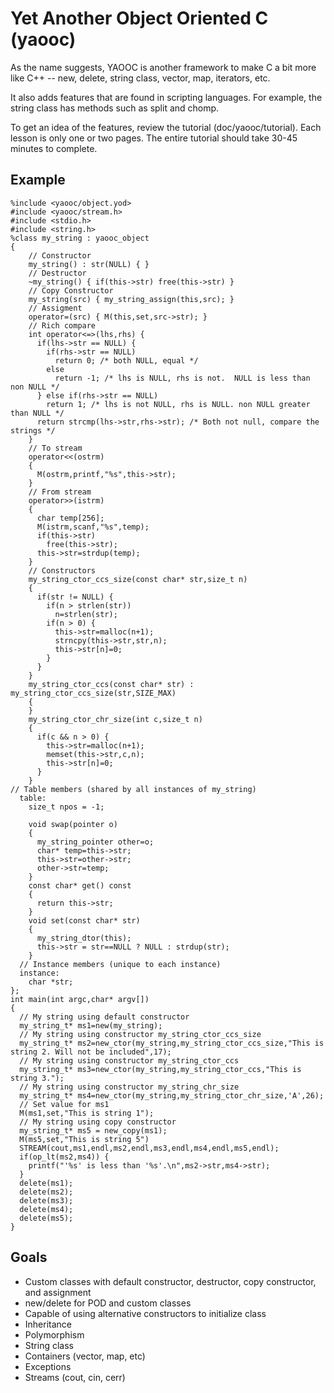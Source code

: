# Yet Another Object Oriented C (yaooc)

As the name suggests, YAOOC is another framework to make C a bit more like C++ -- new,
delete, string class, vector, map, iterators, etc.

It also adds features that are found in scripting languages.  For example, the string class has
methods such as split and chomp.

To get an idea of the features, review the tutorial (doc/yaooc/tutorial).  Each lesson is
only one or two pages.  The entire tutorial should take 30-45 minutes to complete.

## Example

    %include <yaooc/object.yod>
    #include <yaooc/stream.h>
    #include <stdio.h>
    #include <string.h>
    %class my_string : yaooc_object
    {
        // Constructor
        my_string() : str(NULL) { }
        // Destructor
        ~my_string() { if(this->str) free(this->str) }
        // Copy Constructor
        my_string(src) { my_string_assign(this,src); }
        // Assigment
        operator=(src) { M(this,set,src->str); }
        // Rich compare
        int operator<=>(lhs,rhs) {
          if(lhs->str == NULL) {
            if(rhs->str == NULL)
              return 0; /* both NULL, equal */
            else
              return -1; /* lhs is NULL, rhs is not.  NULL is less than non NULL */
          } else if(rhs->str == NULL)
            return 1; /* lhs is not NULL, rhs is NULL. non NULL greater than NULL */
          return strcmp(lhs->str,rhs->str); /* Both not null, compare the strings */
        }
        // To stream
        operator<<(ostrm)
        {
          M(ostrm,printf,"%s",this->str);
        }
        // From stream
        operator>>(istrm)
        {
          char temp[256];
          M(istrm,scanf,"%s",temp);
          if(this->str)
            free(this->str);
          this->str=strdup(temp);
        }
        // Constructors
        my_string_ctor_ccs_size(const char* str,size_t n)
        {
          if(str != NULL) {
            if(n > strlen(str))
              n=strlen(str);
            if(n > 0) {
              this->str=malloc(n+1);
              strncpy(this->str,str,n);
              this->str[n]=0;
            }
          }
        }
        my_string_ctor_ccs(const char* str) : my_string_ctor_ccs_size(str,SIZE_MAX)
        {
        }
        my_string_ctor_chr_size(int c,size_t n)
        {
          if(c && n > 0) {
            this->str=malloc(n+1);
            memset(this->str,c,n);
            this->str[n]=0;
          }
        }
    // Table members (shared by all instances of my_string)
      table:
        size_t npos = -1;

        void swap(pointer o)
        {
          my_string_pointer other=o;
          char* temp=this->str;
          this->str=other->str;
          other->str=temp;
        }
        const char* get() const
        {
          return this->str;
        }
        void set(const char* str)
        {
          my_string_dtor(this);
          this->str = str==NULL ? NULL : strdup(str);
        }
      // Instance members (unique to each instance)
      instance:
        char *str;
    };
    int main(int argc,char* argv[])
    {
      // My string using default constructor
      my_string_t* ms1=new(my_string);
      // My string using constructor my_string_ctor_ccs_size
      my_string_t* ms2=new_ctor(my_string,my_string_ctor_ccs_size,"This is string 2. Will not be included",17);
      // My string using constructor my_string_ctor_ccs
      my_string_t* ms3=new_ctor(my_string,my_string_ctor_ccs,"This is string 3.");
      // My string using constructor my_string_chr_size
      my_string_t* ms4=new_ctor(my_string,my_string_ctor_chr_size,'A',26);
      // Set value for ms1
      M(ms1,set,"This is string 1");
      // My string using copy constructor
      my_string_t* ms5 = new_copy(ms1);
      M(ms5,set,"This is string 5")
      STREAM(cout,ms1,endl,ms2,endl,ms3,endl,ms4,endl,ms5,endl);
      if(op_lt(ms2,ms4)) {
        printf("'%s' is less than '%s'.\n",ms2->str,ms4->str);
      }
      delete(ms1);
      delete(ms2);
      delete(ms3);
      delete(ms4);
      delete(ms5);
    }

## Goals

* Custom classes with default constructor, destructor, copy constructor, and assignment
* new/delete for POD and custom classes
* Capable of using alternative constructors to initialize class
* Inheritance
* Polymorphism
* String class
* Containers (vector, map, etc)
* Exceptions
* Streams (cout, cin, cerr)
